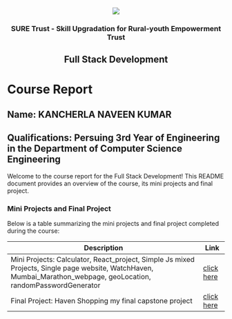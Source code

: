 <!-- PROJECT LOGO -->
<br />

<div align="center">
   <img src='https://user-images.githubusercontent.com/73131499/166115643-d3187f47-d38f-41b2-ae42-5ecbbc60de14.png' />


<h3 align="center">SURE Trust - Skill Upgradation for Rural-youth Empowerment Trust</h3>
  <h2> Full Stack Development </h2>
</div>

# Course Report

## Name: KANCHERLA NAVEEN KUMAR

## Qualifications: Persuing 3rd Year of Engineering in the Department of Computer Science Engineering

Welcome to the course report for the Full Stack Development! This README document provides an overview of the course, its mini projects and final project.

### Mini Projects and Final Project

Below is a table summarizing the mini projects and final project completed during the course:

| Description                                                 | Link                                    |
|-------------------------------------------------------------|-----------------------------------------|
| Mini Projects: Calculator, React_project, Simple Js mixed Projects, Single page website, WatchHaven, Mumbai_Marathon_webpage, geoLocation, randomPasswordGenerator | [click here](https://github.com/naveenkumarkancherla/G15_FSD/tree/main/Mini%20Projects/KANCHERLA%20NAVEEN%20KUMAR) |
| Final Project: Haven Shopping my final capstone project     | [click here](https://github.com/naveenkumarkancherla/G15_FSD/tree/main/Final%20Capstone%20Project/KANCHERLA%20NAVEEN%20KUMAR) |


